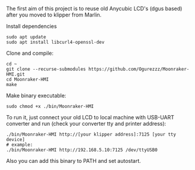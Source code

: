 The first aim of this project is to reuse old Anycubic LCD's (dgus based) after you moved to klipper from Marlin.

Install dependencies
```
sudo apt update
sudo apt install libcurl4-openssl-dev
```

Clone and compile:
```
cd ~
git clone --recurse-submodules https://github.com/Ogurezzz/Moonraker-HMI.git
cd Moonraker-HMI
make
```
Make binary executable:
```
sudo chmod +x ./bin/Moonraker-HMI
```
To run it, just connect your old LCD to local machine with USB-UART converter and run (check your converter tty and printer address):
```
./bin/Moonraker-HMI http://[your klipper address]:7125 [your tty device]
# example:
./bin/Moonraker-HMI http://192.168.5.10:7125 /dev/ttyUSB0
```
Also you can add this binary to PATH and set autostart.
